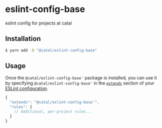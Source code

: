 # eslint-config-base
eslint config for projects at catal

## Installation

```sh
$ yarn add -D "@catal/eslint-config-base"
```


## Usage

Once the `@catal/eslint-config-base'` package is installed, you can use it by specifying `@catal/eslint-config-base'` in the [`extends`](http://eslint.org/docs/user-guide/configuring#extending-configuration-files) section of your [ESLint configuration](http://eslint.org/docs/user-guide/configuring).

```js
{
  "extends": "@catal/eslint-config-base'",
  "rules": {
    // Additional, per-project rules...
  }
}
```

